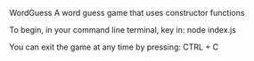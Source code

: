 WordGuess
A word guess game that uses constructor functions

To begin, in your command line terminal, key in: 
    node index.js

You can exit the game at any time by pressing: CTRL + C